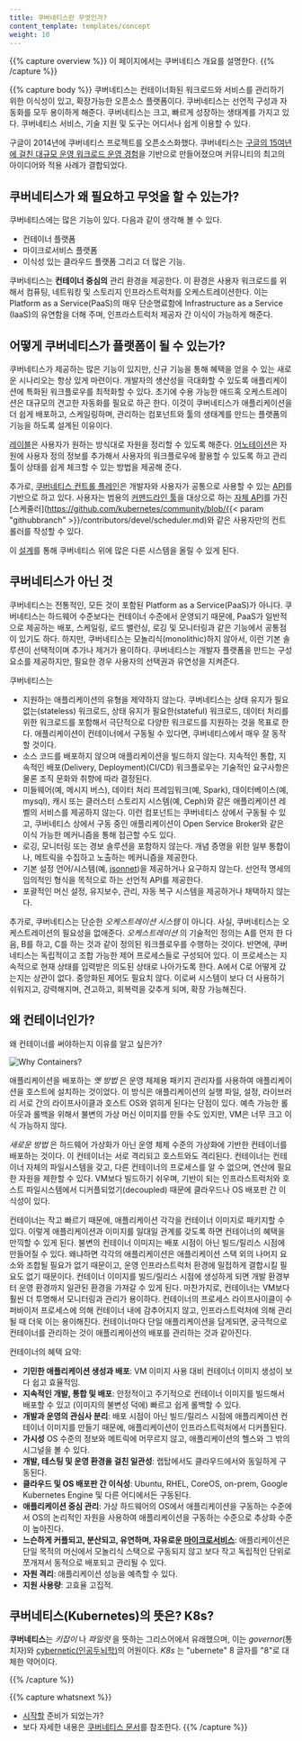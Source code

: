 ```yaml
---
title: 쿠버네티스란 무엇인가?
content_template: templates/concept
weight: 10
---
```


{{% capture overview %}}
이 페이지에서는 쿠버네티스 개요를 설명한다.
{{% /capture %}}

{{% capture body %}}
쿠버네티스는 컨테이너화된 워크로드와 서비스를 관리하기 위한 이식성이 있고,
확장가능한 오픈소스 플랫폼이다. 쿠버네티스는 선언적 구성과 자동화를 모두
용이하게 해준다. 쿠버네티스는 크고, 빠르게 성장하는 생태계를 가지고 있다.
쿠버네티스 서비스, 기술 지원 및 도구는 어디서나 쉽게 이용할 수 있다.

구글이 2014년에 쿠버네티스 프로젝트를 오픈소스화했다. 쿠버네티스는 [구글의
15여년에 걸친 대규모 운영 워크로드 운영
경험](https://research.google.com/pubs/pub43438.html)을 기반으로 만들어졌으며
커뮤니티의 최고의 아이디어와 적용 사례가 결합되었다.

## 쿠버네티스가 왜 필요하고 무엇을 할 수 있는가?

쿠버네티스에는 많은 기능이 있다. 다음과 같이 생각해 볼 수 있다.

- 컨테이너 플랫폼
- 마이크로서비스 플랫폼
- 이식성 있는 클라우드 플랫폼
그리고 더 많은 기능.

쿠버네티스는 **컨테이너 중심의** 관리 환경을 제공한다. 이 환경은 사용자
워크로드를 위해서 컴퓨팅, 네트워킹 및 스토리지 인프라스트럭처를
오케스트레이션한다. 이는 Platform as a Service(PaaS)의 매우 단순명료함에
Infrastructure as a Service (IaaS)의 유연함을 더해 주며, 인프라스트럭처
제공자 간 이식이 가능하게 해준다.

## 어떻게 쿠버네티스가 플랫폼이 될 수 있는가?

쿠버네티스가 제공하는 많은 기능이 있지만, 신규 기능을 통해 혜택을 얻을 수 있는
새로운 시나리오는 항상 있게 마련이다. 개발자의 생산성을 극대화할 수 있도록
애플리케이션에 특화된 워크플로우를 최적화할 수 있다. 초기에 수용 가능한 애드혹
오케스트레이션은 대규모의 견고한 자동화를 필요로 하곤 한다. 이것이 쿠버네티스가
애플리케이션을 더 쉽게 배포하고, 스케일링하며, 관리하는 컴포넌트와 툴의 생태계를
만드는 플랫폼의 기능을 하도록 설계된 이유이다.

[레이블](/docs/concepts/overview/working-with-objects/labels/)은 사용자가 원하는
방식대로 자원을 정리할 수 있도록 해준다.
[어노테이션](/docs/concepts/overview/working-with-objects/annotations/)은
자원에 사용자 정의 정보를 추가해서 사용자의 워크플로우에 활용할 수 있도록 하고
관리 툴이 상태를 쉽게 체크할 수 있는 방법을 제공해 준다.

추가로, [쿠버네티스 컨트롤 플레인](/docs/concepts/overview/components/)은
개발자와 사용자가 공통으로 사용할 수 있는 [API](/docs/reference/using-api/api-overview/)를
기반으로 하고 있다. 사용자는 범용의 [커맨드라인 툴]((/docs/user-guide/kubectl-overview/))을
대상으로 하는 [자체 API](/docs/concepts/api-extension/custom-resources/)를 가진
[스케줄러](https://github.com/kubernetes/community/blob/{{< param "githubbranch" >}}/contributors/devel/scheduler.md)와
같은 사용자만의 컨트롤러를 작성할 수 있다.

이 [설계](https://git.k8s.io/community/contributors/design-proposals/architecture/architecture.md)를 통해
쿠버네티스 위에 많은 다른 시스템을 올릴 수 있게 된다.

## 쿠버네티스가 아닌 것

쿠버네티스는 전통적인, 모든 것이 포함된 Platform as a Service(PaaS)가
아니다. 쿠버네티스는 하드웨어 수준보다는 컨테이너 수준에서 운영되기 때문에,
PaaS가 일반적으로 제공하는 배포, 스케일링, 로드 밸런싱, 로깅 및 모니터링과
같은 기능에서 공통점이 있기도 하다. 하지만, 쿠버네티스는 모놀리식(monolithic)하지
않아서, 이런 기본 솔루션이 선택적이며 추가나 제거가 용이하다. 쿠버네티스는
개발자 플랫폼을 만드는 구성 요소를 제공하지만, 필요한 경우 사용자의 선택권과
유연성을 지켜준다.

쿠버네티스는

* 지원하는 애플리케이션의 유형을 제약하지 않는다. 쿠버네티스는
  상태 유지가 필요 없는(stateless) 워크로드, 상태 유지가 필요한(stateful) 워크로드,
  데이터 처리를 위한 워크로드를 포함해서 극단적으로 다양한 워크로드를 지원하는
  것을 목표로 한다. 애플리케이션이 컨테이너에서 구동될 수 있다면, 쿠버네티스에서
  매우 잘 동작할 것이다.
* 소스 코드를 배포하지 않으며 애플리케이션을 빌드하지 않는다.
  지속적인 통합, 지속적인 배포(Delivery, Deployment)(CI/CD) 워크플로우는
  기술적인 요구사항은 물론 조직 문화와 취향에 따라 결정된다.
* 미들웨어(예, 메시지 버스), 데이터 처리 프레임워크(예, Spark), 데이터베이스(예, mysql),
  캐시 또는 클러스터 스토리지 시스템(예, Ceph)와 같은 애플리케이션 레벨의 서비스를
  제공하지 않는다. 이런 컴포넌트는 쿠버네티스 상에서 구동될 수 있고, 쿠버네티스 상에서
  구동 중인 애플리케이션이 Open Service Broker와 같은 이식 가능한 메커니즘을 통해 접근할
  수도 있다.
* 로깅, 모니터링 또는 경보 솔루션을 포함하지 않는다. 개념 증명을 위한 일부 통합이나,
  메트릭을 수집하고 노출하는 메커니즘을 제공한다.
* 기본 설정 언어/시스템(예, [jsonnet](https://github.com/google/jsonnet))을 제공하거나
  요구하지 않는다. 선언적 명세의 임의적인 형식을 목적으로 하는 선언적 API를 제공한다.
* 포괄적인 머신 설정, 유지보수, 관리, 자동 복구 시스템을 제공하거나 채택하지 않는다.

추가로, 쿠버네티스는 단순한 *오케스트레이션 시스템* 이 아니다. 사실,
쿠버네티스는 오케스트레이션의 필요성을 없애준다. *오케스트레이션* 의
기술적인 정의는 A를 먼저 한 다음, B를 하고, C를 하는 것과 같이 정의된 워크플로우를
수행하는 것이다. 반면에, 쿠버네티스는 독립적이고 조합 가능한 제어 프로세스들로 구성되어
있다. 이 프로세스는 지속적으로 현재 상태를 입력받은 의도된 상태로 나아가도록 한다.
A에서 C로 어떻게 갔는지는 상관이 없다. 중앙화된 제어도 필요치 않다. 이로써 시스템이
보다 더 사용하기 쉬워지고, 강력해지며, 견고하고, 회복력을 갖추게 되며, 확장 가능해진다.

## 왜 컨테이너인가?

왜 컨테이너를 써야하는지 이유를 알고 싶은가?

![Why Containers?](/images/docs/why_containers.svg)

애플리케이션을 배포하는 *옛 방법* 은 운영 체제용 패키지 관리자를
사용하여 애플리케이션을 호스트에 설치하는 것이었다. 이 방식은
애플리케이션의 실행 파일, 설정, 라이브러리 서로 간의 라이프사이클과
호스트 OS와 얽히게 된다는 단점이 있다. 예측 가능한 롤아웃과 롤백을
위해서 불변의 가상 머신 이미지를 만들 수도 있지만, VM은 너무 크고
이식 가능하지 않다.

*새로운 방법* 은 하드웨어 가상화가 아닌 운영 체제 수준의 가상화에 기반한
컨테이너를 배포하는 것이다. 이 컨테이너는 서로 격리되고 호스트와도
격리된다. 컨테이너는 컨테이너 자체의 파일시스템을 갖고, 다른 컨테이너의
프로세스를 알 수 없으며, 연산에 필요한 자원을 제한할 수 있다. VM보다
빌드하기 쉬우며, 기반이 되는 인프라스트럭처와 호스트 파일시스템에서
디커플되었기(decoupled) 때문에 클라우드나 OS 배포판 간 이식성이 있다.

컨테이너는 작고 빠르기 때문에, 애플리케이션 각각을 컨테이너 이미지로
패키지할 수 있다. 이렇게 애플리케이션과 이미지를 일대일 관계를 갖도록
하면 컨테이너의 혜택을 만끽할 수 있게 된다. 불변의 컨테이너 이미지는
배포 시점이 아닌 빌드/릴리스 시점에 만들어질 수 있다. 왜냐하면 각각의
애플리케이션은 애플리케이션 스택 외의 나머지 요소와 조합될 필요가 없기
때문이고, 운영 인프라스트럭처 환경에 밀접하게 결합시킬 필요도 없기
때문이다. 컨테이너 이미지를 빌드/릴리스 시점에 생성하게 되면 개발
환경부터 운영 환경까지 일관된 환경을 가져갈 수 있게 된다. 마찬가지로,
컨테이너는 VM보다 훨씬 더 투명해서 모니터링과 관리가 용이하다.
컨테이너의 프로세스 라이프사이클이 수퍼바이저 프로세스에 의해 컨테이너
내에 감추어지지 않고, 인프라스트럭처에 의해 관리될 때 더욱 이는
용이해진다. 컨테이너마다 단일 애플리케이션을 담게되면, 궁극적으로
컨테이너를 관리하는 것이 애플리케이션의 배포를 관리하는 것과 같아진다.

컨테이너의 혜택 요약:

* **기민한 애플리케이션 생성과 배포**:
    VM 이미지 사용 대비 컨테이너 이미지 생성이 보다 쉽고 효율적임.
* **지속적인 개발, 통합 및 배포**:
    안정적이고 주기적으로 컨테이너 이미지를 빌드해서 배포할 수 있고
    (이미지의 불변성 덕에) 빠르고 쉽게 롤백할 수 있다.
* **개발과 운영의 관심사 분리**:
    배포 시점이 아닌 빌드/릴리스 시점에 애플리케이션 컨테이너 이미지를
    만들기 때문에, 애플리케이션이 인프라스트럭처에서 디커플된다.
* **가시성**
    OS 수준의 정보와 메트릭에 머무르지 않고, 애플리케이션의 헬스와
    그 밖의 시그널을 볼 수 있다.
* **개발, 테스팅 및 운영 환경을 걸친 일관성**:
    랩탑에서도 클라우드에서와 동일하게 구동된다.
* **클라우드 및 OS 배포판 간 이식성**:
    Ubuntu, RHEL, CoreOS, on-prem, Google Kubernetes Engine 및 다른 어디에서든 구동된다.
* **애플리케이션 중심 관리**:
    가상 하드웨어의 OS에서 애플리케이션을 구동하는 수준에서 OS의
    논리적인 자원을 사용하여 애플리케이션을 구동하는 수준으로 추상화
    수준이 높아진다.
* **느슨하게 커플되고, 분산되고, 유연하며, 자유로운 [마이크로서비스](https://martinfowler.com/articles/microservices.html)**:
    애플리케이션은 단일 목적의 머신에서 모놀리식 스택으로
    구동되지 않고 보다 작고 독립적인 단위로 쪼개져서 동적으로 배포되고
    관리될 수 있다.
* **자원 격리**:
    애플리케이션 성능을 예측할 수 있다.
* **지원 사용량**:
    고효율 고집적.

## 쿠버네티스(Kubernetes)의 뜻은? K8s?

**쿠버네티스**는 *키잡이* 나 *파일럿* 을 뜻하는 그리스어에서 유래했으며,
이는 *governor*(통치자)와 [cybernetic(인공두뇌학)](http://www.etymonline.com/index.php?term=cybernetics)의
어원이다. *K8s* 는 "ubernete" 8 글자를 "8"로 대체한 약어이다.

{{% /capture %}}

{{% capture whatsnext %}}
*   [시작할](/docs/setup/) 준비가 되었는가?
*   보다 자세한 내용은 [쿠버네티스 문서](/ko/docs/home/)를 참조한다.
{{% /capture %}}
